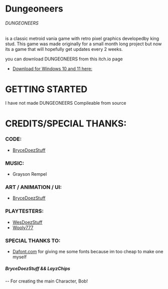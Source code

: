 # Dungeoneers

###### DUNGEONEERS
is a classic metroid vania game with retro pixel graphics developedby king stud.
  This game was made originally for a small month long project but now its a game that will hopefully get updates    every 2 weeks.

  you can download DUNGEONEERS from this itch.io page 
- [Download for Windows 10 and 11 here:](https://brycedoezstuff.itch.io/dungeoneer) 

# GETTING STARTED
I have not made DUNGEONEERS Compileable from source


# CREDITS/SPECIAL THANKS:
### CODE:

- [BryceDoezStuff](https://www.youtube.com/channel/UCubGyggTZA81Mn42sj9LROw) 

### MUSIC:

- Grayson Rempel

### ART / ANIMATION / UI:

- [BryceDoezStuff](https://www.youtube.com/channel/UCubGyggTZA81Mn42sj9LROw) 

### PLAYTESTERS:

- [WesDoezStuff](https://www.youtube.com/@Wesdoezstuff) 
- [Wooly777](https://www.youtube.com/@Wooly777) 


### SPECIAL THANKS TO:
- [Dafont.com](https://www.dafont.com/) for giving me some fonts because im too cheap to make one myself
##### BryceDoezStuff && LayzChips
-- For creating the main Character, Bob!
